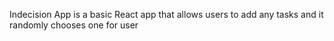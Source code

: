 Indecision App is a basic React app that allows users to add any tasks and it randomly
chooses one for user